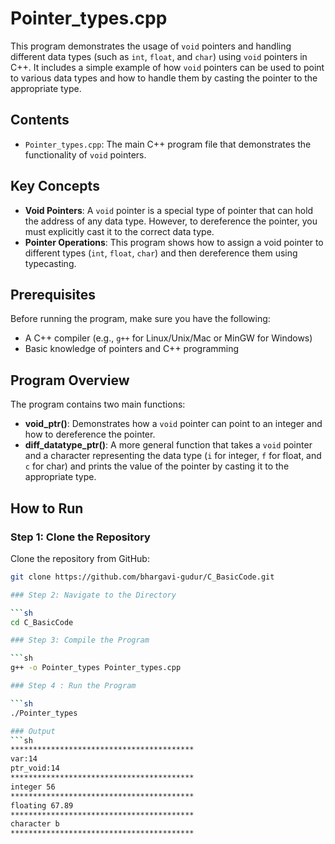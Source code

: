 # Pointer_types.cpp

This program demonstrates the usage of `void` pointers and handling different data types (such as `int`, `float`, and `char`) using `void` pointers in C++. It includes a simple example of how `void` pointers can be used to point to various data types and how to handle them by casting the pointer to the appropriate type.

## Contents

- `Pointer_types.cpp`: The main C++ program file that demonstrates the functionality of `void` pointers.

## Key Concepts

- **Void Pointers**: A `void` pointer is a special type of pointer that can hold the address of any data type. However, to dereference the pointer, you must explicitly cast it to the correct data type.
- **Pointer Operations**: This program shows how to assign a void pointer to different types (`int`, `float`, `char`) and then dereference them using typecasting.

## Prerequisites

Before running the program, make sure you have the following:

- A C++ compiler (e.g., `g++` for Linux/Unix/Mac or MinGW for Windows)
- Basic knowledge of pointers and C++ programming

## Program Overview

The program contains two main functions:

- **void_ptr()**: Demonstrates how a `void` pointer can point to an integer and how to dereference the pointer.
- **diff_datatype_ptr()**: A more general function that takes a `void` pointer and a character representing the data type (`i` for integer, `f` for float, and `c` for char) and prints the value of the pointer by casting it to the appropriate type.

## How to Run

### Step 1: Clone the Repository
Clone the repository from GitHub:

```sh
git clone https://github.com/bhargavi-gudur/C_BasicCode.git

### Step 2: Navigate to the Directory

```sh
cd C_BasicCode

### Step 3: Compile the Program

```sh
g++ -o Pointer_types Pointer_types.cpp

### Step 4 : Run the Program

```sh
./Pointer_types 

### Output
```sh
*****************************************
var:14
ptr_void:14
*****************************************
integer 56
*****************************************
floating 67.89
*****************************************
character b
*****************************************






